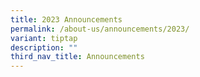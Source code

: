 ```yaml
---
title: 2023 Announcements
permalink: /about-us/announcements/2023/
variant: tiptap
description: ""
third_nav_title: Announcements
---
```

